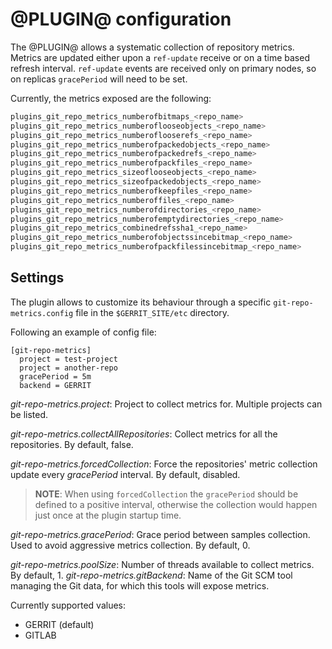 @PLUGIN@ configuration
======================

The @PLUGIN@ allows a systematic collection of repository metrics.
Metrics are updated either upon a `ref-update` receive or on a time based refresh interval.
`ref-update` events are received only on primary nodes, so on replicas `gracePeriod` will need to be set.

Currently, the metrics exposed are the following:

```bash
plugins_git_repo_metrics_numberofbitmaps_<repo_name>
plugins_git_repo_metrics_numberoflooseobjects_<repo_name>
plugins_git_repo_metrics_numberoflooserefs_<repo_name>
plugins_git_repo_metrics_numberofpackedobjects_<repo_name>
plugins_git_repo_metrics_numberofpackedrefs_<repo_name>
plugins_git_repo_metrics_numberofpackfiles_<repo_name>
plugins_git_repo_metrics_sizeoflooseobjects_<repo_name>
plugins_git_repo_metrics_sizeofpackedobjects_<repo_name>
plugins_git_repo_metrics_numberofkeepfiles_<repo_name>
plugins_git_repo_metrics_numberoffiles_<repo_name>
plugins_git_repo_metrics_numberofdirectories_<repo_name>
plugins_git_repo_metrics_numberofemptydirectories_<repo_name>
plugins_git_repo_metrics_combinedrefssha1_<repo_name>
plugins_git_repo_metrics_numberofobjectssincebitmap_<repo_name>
plugins_git_repo_metrics_numberofpackfilessincebitmap_<repo_name>
```

Settings
--------

The plugin allows to customize its behaviour through a specific
`git-repo-metrics.config` file in the `$GERRIT_SITE/etc` directory.

Following an example of config file:

```
[git-repo-metrics]
  project = test-project
  project = another-repo
  gracePeriod = 5m
  backend = GERRIT
```
_git-repo-metrics.project_: Project to collect metrics for. Multiple projects can be listed.

_git-repo-metrics.collectAllRepositories_: Collect metrics for all the repositories. By default, false.

_git-repo-metrics.forcedCollection_: Force the repositories' metric collection update every
_gracePeriod_ interval. By default, disabled.

> **NOTE**: When using `forcedCollection` the `gracePeriod` should be defined to a positive
> interval, otherwise the collection would happen just once at the plugin startup time.

_git-repo-metrics.gracePeriod_: Grace period between samples collection. Used to avoid aggressive
metrics collection. By default, 0.

_git-repo-metrics.poolSize_: Number of threads available to collect metrics. By default, 1.
_git-repo-metrics.gitBackend_: Name of the Git SCM tool managing the Git data, for which this tools will expose
metrics.

Currently supported values:
- GERRIT (default)
- GITLAB
